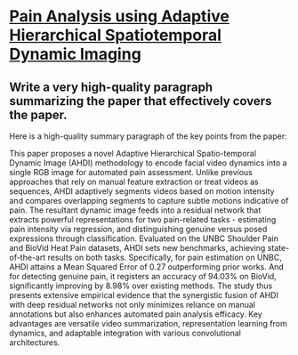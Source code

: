 # [Pain Analysis using Adaptive Hierarchical Spatiotemporal Dynamic Imaging](https://arxiv.org/abs/2312.06920)

## Write a very high-quality paragraph summarizing the paper that effectively covers the paper.

 Here is a high-quality summary paragraph of the key points from the paper:

This paper proposes a novel Adaptive Hierarchical Spatio-temporal Dynamic Image (AHDI) methodology to encode facial video dynamics into a single RGB image for automated pain assessment. Unlike previous approaches that rely on manual feature extraction or treat videos as sequences, AHDI adaptively segments videos based on motion intensity and compares overlapping segments to capture subtle motions indicative of pain. The resultant dynamic image feeds into a residual network that extracts powerful representations for two pain-related tasks - estimating pain intensity via regression, and distinguishing genuine versus posed expressions through classification. Evaluated on the UNBC Shoulder Pain and BioVid Heat Pain datasets, AHDI sets new benchmarks, achieving state-of-the-art results on both tasks. Specifically, for pain estimation on UNBC, AHDI attains a Mean Squared Error of 0.27 outperforming prior works. And for detecting genuine pain, it registers an accuracy of 94.03% on BioVid, significantly improving by 8.98% over existing methods. The study thus presents extensive empirical evidence that the synergistic fusion of AHDI with deep residual networks not only minimizes reliance on manual annotations but also enhances automated pain analysis efficacy. Key advantages are versatile video summarization, representation learning from dynamics, and adaptable integration with various convolutional architectures.

